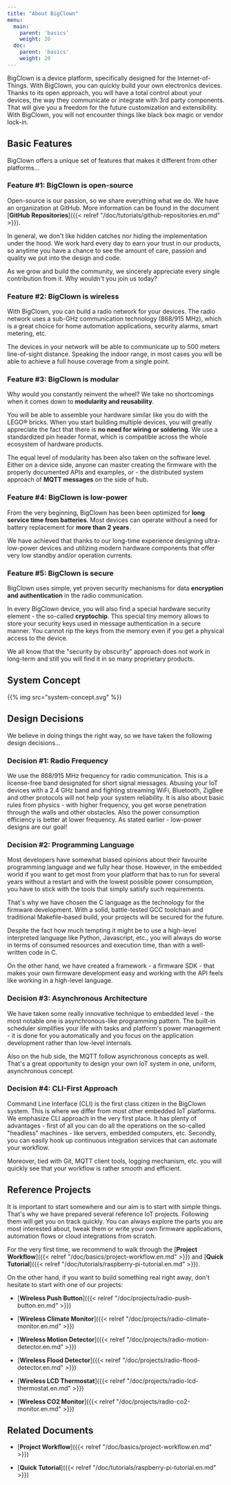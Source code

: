 ```yaml
---
title: "About BigClown"
menu:
  main:
    parent: 'basics'
    weight: 20
  doc:
    parent: 'basics'
    weight: 20
---
```


BigClown is a device platform, specifically designed for the Internet-of-Things. With BigClown, you can quickly build your own electronics devices. Thanks to its open approach, you will have a total control about your devices, the way they communicate or integrate with 3rd party components. That will give you a freedom for the future customization and extensibility. With BigClown, you will not encounter things like black box magic or vendor lock-in.

## Basic Features

BigClown offers a unique set of features that makes it different from other platforms...

### Feature #1: BigClown is open-source

Open-source is our passion, so we share everything what we do. We have an organization at GitHub. More information can be found in the document [**GitHub Repositories**]({{< relref "/doc/tutorials/github-repositories.en.md" >}}).

In general, we don't like hidden catches nor hiding the implementation under the hood. We work hard every day to earn your trust in our products, so anytime you have a chance to see the amount of care, passion and quality we put into the design and code.

As we grow and build the community, we sincerely appreciate every single contribution from it. Why wouldn't you join us today?

### Feature #2: BigClown is wireless

With BigClown, you can build a radio network for your devices. The radio network uses a sub-GHz communication technology (868/915 MHz), which is a great choice for home automation applications, security alarms, smart metering, etc.

The devices in your network will be able to communicate up to 500 meters line-of-sight distance. Speaking the indoor range, in most cases you will be able to achieve a full house coverage from a single point.

### Feature #3: BigClown is modular

Why would you constantly reinvent the wheel? We take no shortcomings when it comes down to **modularity and reusability**.

You will be able to assemble your hardware similar like you do with the LEGO&reg; bricks. When you start building multiple devices, you will greatly appreciate the fact that there is **no need for wiring or soldering**. We use a standardized pin header format, which is compatible across the whole ecosystem of hardware products.

The equal level of modularity has been also taken on the software level. Either on a device side, anyone can master creating the firmware with the properly documented APIs and examples, or - the distributed system approach of **MQTT messages** on the side of hub.

### Feature #4: BigClown is low-power

From the very beginning, BigClown has been been optimized for **long service time from batteries**. Most devices can operate without a need for battery replacement for **more than 2 years**.

We have achieved that thanks to our long-time experience designing ultra-low-power devices and utilizing modern hardware components that offer very low standby and/or operation currents.

### Feature #5: BigClown is secure

BigClown uses simple, yet proven security mechanisms for data **encryption and authentication** in the radio communication.

In every BigClown device, you will also find a special hardware security element - the so-called **cryptochip**. This special tiny memory allows to store your security keys used in message authentication in a secure manner. You cannot rip the keys from the memory even if you get a physical access to the device.

We all know that the "security by obscurity" approach does not work in long-term and still you will find it in so many proprietary products.

## System Concept

{{% img src="system-concept.svg" %}}

## Design Decisions

We believe in doing things the right way, so we have taken the following design decisions...

### Decision #1: Radio Frequency

We use the 868/915 MHz frequency for radio communication. This is a license-free band designated for short signal messages. Abusing your IoT devices with a 2.4 GHz band and fighting streaming WiFi, Bluetooth, ZigBee and other protocols will not help your system reliability. It is also about basic rules from physics - with higher frequency, you get worse penetration through the walls and other obstacles. Also the power consumption efficiency is better at lower frequency. As stated earlier - low-power designs are our goal!

### Decision #2: Programming Language

Most developers have somewhat biased opinions about their favourite programming language and we fully hear those. However, in the embedded world if you want to get most from your platform that has to run for several years without a restart and with the lowest possible power consumption, you have to stick with the tools that simply satisfy such requirements.

That's why we have chosen the C language as the technology for the firmware development. With a solid, battle-tested GCC toolchain and traditional Makefile-based build, your projects will be secured for the future.

Despite the fact how much tempting it might be to use a high-level interpreted language like Python, Javascript, etc., you will always do worse in terms of consumed resources and execution time, than with a well-written code in C.

On the other hand, we have created a framework - a firmware SDK - that makes your own firmware development easy and working with the API feels like working in a high-level language.

### Decision #3: Asynchronous Architecture

We have taken some really innovative technique to embedded level - the most notable one is asynchronous-like programming pattern. The built-in scheduler simplifies your life with tasks and platform's power management - it is done for you automatically and you focus on the application development rather than low-level internals.

Also on the hub side, the MQTT follow asynchronous concepts as well. That's a great opportunity to design your own IoT system in one, uniform, asynchronous concept.

### Decision #4: CLI-First Approach

Command Line Interface (CLI) is the first class citizen in the BigClown system. This is where we differ from most other embedded IoT platforms. We emphasize CLI approach in the very first place. It has plenty of advantages - first of all you can do all the operations on the so-called "headless" machines - like servers, embedded computers, etc. Secondly, you can easily hook up continuous integration services that can automate your workflow.

Moreover, tied with Git, MQTT client tools, logging mechanism, etc. you will quickly see that your workflow is rather smooth and efficient.

## Reference Projects

It is important to start somewhere and our aim is to start with simple things. That's why we have prepared several reference IoT projects. Following them will get you on track quickly. You can always explore the parts you are most interested about, tweak them or write your own firmware applications, automation flows or cloud integrations from scratch.

For the very first time, we recommend to walk through the [**Project Workflow**]({{< relref "/doc/basics/project-workflow.en.md" >}}) and [**Quick Tutorial**]({{< relref "/doc/tutorials/raspberry-pi-tutorial.en.md" >}}).

On the other hand, if you want to build something real right away, don't hesitate to start with one of our projects:

* [**Wireless Push Button**]({{< relref "/doc/projects/radio-push-button.en.md" >}})

* [**Wireless Climate Monitor**]({{< relref "/doc/projects/radio-climate-monitor.en.md" >}})

* [**Wireless Motion Detector**]({{< relref "/doc/projects/radio-motion-detector.en.md" >}})

* [**Wireless Flood Detector**]({{< relref "/doc/projects/radio-flood-detector.en.md" >}})

* [**Wireless LCD Thermostat**]({{< relref "/doc/projects/radio-lcd-thermostat.en.md" >}})

* [**Wireless CO2 Monitor**]({{< relref "/doc/projects/radio-co2-monitor.en.md" >}})

## Related Documents

* [**Project Workflow**]({{< relref "/doc/basics/project-workflow.en.md" >}})

* [**Quick Tutorial**]({{< relref "/doc/tutorials/raspberry-pi-tutorial.en.md" >}})
